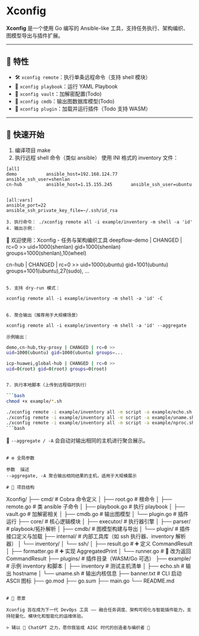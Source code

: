 # Xconfig

**Xconfig** 是一个使用 Go 编写的 Ansible-like 工具，支持任务执行、架构编织、图模型导出与插件扩展。

---

## 🧩 特性

- 🛠️ `xconfig remote`：执行单条远程命令（支持 shell 模块）
- 📜 `xconfig playbook`：运行 YAML Playbook
- 🔐 `xconfig vault`：加解密配置(Todo)
- 🧠 `xconfig cmdb`：输出图数据库模型(Todo)
- 🧩 `xconfig plugin`：加载并运行插件（Todo 支持 WASM）

---

## 🚀 快速开始

1. 编译项目 make
2. 执行远程 shell 命令（类似 ansible）
使用 INI 格式的 inventory 文件：

```
[all]
demo           ansible_host=192.168.124.77     ansible_ssh_user=shenlan
cn-hub         ansible_host=1.15.155.245       ansible_ssh_user=ubuntu


[all:vars]
ansible_port=22
ansible_ssh_private_key_file=~/.ssh/id_rsa

3. 执行命令： ./xconfig remote all -i example/inventory -m shell -a 'id'
4. 输出示例：
```
🧶 欢迎使用：Xconfig - 任务与架构编织工具
deepflow-demo | CHANGED | rc=0 >>
uid=1000(shenlan) gid=1000(shenlan) groups=1000(shenlan),10(wheel)

cn-hub | CHANGED | rc=0 >>
uid=1000(ubuntu) gid=1001(ubuntu) groups=1001(ubuntu),27(sudo),
...
```

5. 支持 dry-run 模式：

xconfig remote all -i example/inventory -m shell -a 'id' -C


6. 聚合输出（推荐用于大规模场景）

xconfig remote all -i example/inventory -m shell -a 'id' --aggregate

示例输出：
```
```bash
demo,cn-hub,tky-proxy | CHANGED | rc=0 >>
uid=1000(ubuntu) gid=1000(ubuntu) groups=...

icp-huawei,global-hub | CHANGED | rc=0 >>
uid=0(root) gid=0(root) groups=0(root)


7. 执行本地脚本（上传到远程临时执行）

```bash
chmod +x example/*.sh

./xconfig remote -i example/inventory all -m script -a example/echo.sh
./xconfig remote -i example/inventory all -m script -a example/uname.sh --aggregate
./xconfig remote -i example/inventory all -m script -a example/nproc.sh --aggregate
```bash
```

📌 `--aggregate / -A` 会自动对输出相同的主机进行聚合展示。
```

# ⚙️ 全局参数

参数	描述
--aggregate, -A	聚合输出相同结果的主机，适用于大规模展示

# 📁 项目结构

```
Xconfig/
├── cmd/                  # Cobra 命令定义
│   ├── root.go           # 根命令
│   ├── remote.go        # 类 ansible 子命令
│   ├── playbook.go       # 执行 playbook
│   ├── vault.go          # 加解密相关
│   ├── cmdb.go           # 输出图模型
│   └── plugin.go         # 插件运行
├── core/                 # 核心逻辑模块
│   ├── executor/         # 执行器引擎
│   ├── parser/           # playbook/拓扑解析
│   ├── cmdb/             # 图模型构建与导出
│   └── plugin/           # 插件接口定义与加载
├── internal/             # 内部工具库（如 ssh 执行器、inventory 解析器）
│   └── inventory/
│   └── ssh/
│       ├── result.go       # ➕ 定义 CommandResult
│       ├── formatter.go    # ➕ 实现 AggregatedPrint
│       └── runner.go       # 🔁 改为返回 CommandResult
├── plugins/              # 插件目录（WASM/Go 可选）
├── example/              # 示例 inventory 和脚本
│   ├── inventory         # 测试主机清单
│   ├── echo.sh           # 输出 hostname
│   └── uname.sh          # 输出内核信息
├── banner.txt            # CLI 启动 ASCII 图标
├── go.mod
├── go.sum
├── main.go
└── README.md
```

# 🔮 愿景

Xconfig 旨在成为下一代 DevOps 工具 —— 融合任务调度、架构可视化与智能插件能力，支持轻量化、模块化和智能化的运维体验。

> 辅以 🤖 ChatGPT 之力，愿你我皆成 AIGC 时代的创造者与编织者 🚀

